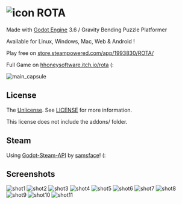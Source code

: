 # ![icon](media/image/icon/icon48.png) ROTA
Made with [Godot Engine](https://github.com/godotengine/godot) 3.6 / Gravity Bending Puzzle Platformer 

Available for Linux, Windows, Mac, Web & Android !

Play free on [store.steampowered.com/app/1993830/ROTA/](https://store.steampowered.com/app/1993830/ROTA/)

Full Game on [hhoneysoftware.itch.io/rota](https://hhoneysoftware.itch.io/rota) (:

![main_capsule](media/image/assets/main_capsule.png)

## License
The [Unlicense](https://unlicense.org/). See [LICENSE](LICENSE) for more information.

This license does not include the addons/ folder.

## Steam
Using [Godot-Steam-API](https://github.com/samsface/godot-steam-api) by [samsface](https://github.com/samsface/)! (:

## Screenshots
![shot1](media/image/assets/screens/thumb/1.png)
![shot2](media/image/assets/screens/thumb/2.png)
![shot3](media/image/assets/screens/thumb/3.png)
![shot4](media/image/assets/screens/thumb/4.png)
![shot5](media/image/assets/screens/thumb/5.png)
![shot6](media/image/assets/screens/thumb/6.png)
![shot7](media/image/assets/screens/thumb/7.png)
![shot8](media/image/assets/screens/thumb/8.png)
![shot9](media/image/assets/screens/thumb/9.png)
![shot10](media/image/assets/screens/thumb/10.png)
![shot11](media/image/assets/screens/thumb/11.png)

